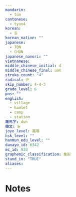 ```yaml
---
mandarin:
  - tún
cantonese:
  - tyun4
korean:
  - 둔
korean_native: ""
japanese:
  - TON
  - CHUN
japanese_nanori: ""
vietnamese:
middle_chinese_initial: d
middle_chinese_final: uən
stroke_count: "4"
radical: 屮
skip_number: 4-4-3
grade_level: 6
pos: ""
english:
  - village
  - hamlet
  - camp
  - station
羅馬字: dun
韓文: 둔
joyo_level: 高等
hsk_level: ""
hanmun_edu_level: ""
danayo_id: 6342
mc_id: 930
graphemic_classification: 象形
stand_in: "TRUE"
aliases:
---
```


# Notes
